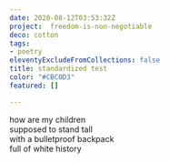 ```yaml
---
date: 2020-08-12T03:53:32Z
project:  freedom-is-non-negotiable
deco: cotton
tags:
- poetry
eleventyExcludeFromCollections: false
title: standardized test
color: "#CBC0D3"
featured: []

---
```

how are my children  
supposed to stand tall  
with a bulletproof backpack  
full of white history
